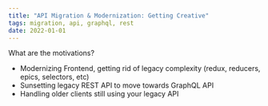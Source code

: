 ```yaml
---
title: "API Migration & Modernization: Getting Creative"
tags: migration, api, graphql, rest
date: 2022-01-01
---
```



What are the motivations?
- Modernizing Frontend, getting rid of legacy complexity (redux, reducers, epics, selectors, etc)
- Sunsetting legacy REST API to move towards GraphQL API
- Handling older clients still using your legacy API
